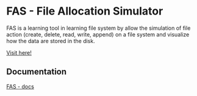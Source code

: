 # FAS - File Allocation Simulator

FAS is a learning tool in learning file system by allow the simulation of file action (create, delete, read, write, append) on a file system and visualize how the data are stored in the disk.

<a href="https://kai2128.github.io/fas-file-allocation-simulator/" target="_blank" rel="noopener">Visit here!
</a>

## Documentation
<a href="https://kai2128.github.io/fas-file-allocation-simulator/docs" target="_blank" rel="noopener">FAS - docs
</a>